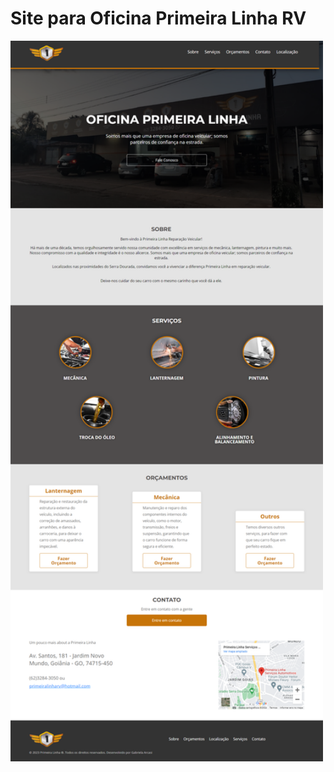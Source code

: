 # Site para Oficina Primeira Linha RV
 
<img style="Width: 500px" src="screencapture-gabiarcasi-github-io-PrimeiraLinha-2024-04-10-09_55_08.png">
